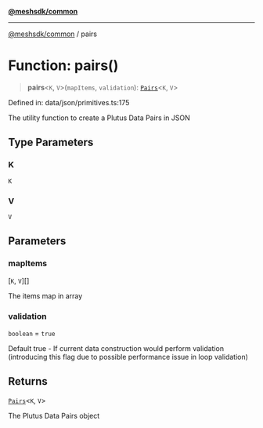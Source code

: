 [**@meshsdk/common**](../README.md)

***

[@meshsdk/common](../globals.md) / pairs

# Function: pairs()

> **pairs**\<`K`, `V`\>(`mapItems`, `validation`): [`Pairs`](../type-aliases/Pairs.md)\<`K`, `V`\>

Defined in: data/json/primitives.ts:175

The utility function to create a Plutus Data Pairs in JSON

## Type Parameters

### K

`K`

### V

`V`

## Parameters

### mapItems

\[`K`, `V`\][]

The items map in array

### validation

`boolean` = `true`

Default true - If current data construction would perform validation (introducing this flag due to possible performance issue in loop validation)

## Returns

[`Pairs`](../type-aliases/Pairs.md)\<`K`, `V`\>

The Plutus Data Pairs object
